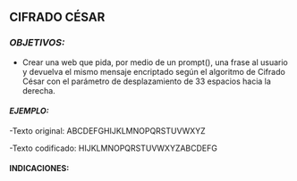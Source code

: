 ## **CIFRADO CÉSAR**

### *OBJETIVOS:*

- Crear una web que pida, por medio de un prompt(), una frase al usuario y devuelva el mismo mensaje encriptado según el algoritmo de Cifrado César con el parámetro de desplazamiento de 33 espacios hacia la derecha.

#### *EJEMPLO:*

-Texto original: ABCDEFGHIJKLMNOPQRSTUVWXYZ

-Texto codificado: HIJKLMNOPQRSTUVWXYZABCDEFG

#### INDICACIONES:


